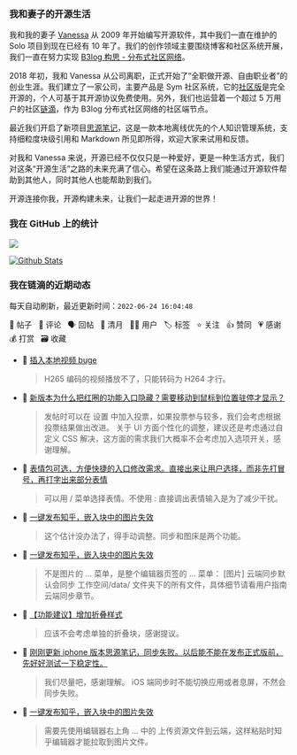 ### 我和妻子的开源生活

我和我的妻子 [Vanessa](https://github.com/Vanessa219) 从 2009 年开始编写开源软件，其中我们一直在维护的 Solo 项目到现在已经有 10 年了。我们的创作领域主要围绕博客和社区系统开展，我们一直在努力实现 [B3log 构思 - 分布式社区网络](https://ld246.com/article/1546941897596)。

2018 年初，我和 Vanessa 从公司离职，正式开始了“全职做开源、自由职业者”的创业生涯。我们建立了一家公司，主要产品是 Sym 社区系统，它的[社区版](https://github.com/88250/symphony)是完全开源的，个人可基于其开源协议免费使用。另外，我们也运营着一个超过 5 万用户的社区[链滴](https://ld246.com)，作为 B3log 分布式社区网络的社区端节点。

最近我们开启了新项目[思源笔记](https://github.com/siyuan-note/siyuan)，这是一款本地离线优先的个人知识管理系统，支持细粒度块级引用和 Markdown 所见即所得，欢迎大家来试用和反馈。

对我和 Vanessa 来说，开源已经不仅仅只是一种爱好，更是一种生活方式，我们对这条“开源生活”之路的未来充满了信心。希望在这条路上我们能通过开源软件帮助到其他人，同时其他人也能帮助到我们。

开源连接你我，开源构建未来，让我们一起走进开源的世界！

### 我在 GitHub 上的统计

<a title="Hits" target="_blank" href="https://github.com/88250/88250"><img src="https://hits.b3log.org/88250/88250.svg"></a>

[![Github Stats](https://github-readme-stats.vercel.app/api?username=88250&theme=tokyonight&show_icons=true)](https://github.com/88250)

<!--events start -->

### 我在链滴的近期动态

每天自动刷新，最近更新时间：`2022-06-24 16:04:48`

📝 帖子 &nbsp; 💬 评论 &nbsp; 🗣 回帖 &nbsp; 🌙 清月 &nbsp; 👨‍💻 用户 &nbsp; 🏷️ 标签 &nbsp; ⭐️ 关注 &nbsp; 👍 赞同 &nbsp; 💗 感谢 &nbsp; 💰 打赏 &nbsp; 🗃 收藏

* 💬 [插入本地视频 buge](https://ld246.com/article/1656050834099/comment/1656056808028#comments)

  > H265 编码的视频播放不了，只能转码为 H264 才行。
* 💬 [新版本为什么把红圈的功能入口隐藏？需要移动到鼠标到位置驻停才显示？](https://ld246.com/article/1653377358716/comment/1656054804091#comments)

  > 发帖时可以在 设置 中加入投票，如果投票参与较多，我们会考虑根据投票结果做出改进。 关于 UI 方面个性化的调整，建议还是考虑通过自定义 CSS 解决，这方面的需求我们大概率不会考虑加入选项开关，感谢理解。
* 💬 [表情包可选，方便快捷的入口修改需求。直接出来让用户选择，而非先打冒号，再打字出来部分表情](https://ld246.com/article/1656054175720/comment/1656054521826#comments)

  > 可以用 / 菜单选择表情。不使用 : 直接调出表情输入是为了减少干扰。
* 💬 [一键发布知乎，嵌入块中的图片失效](https://ld246.com/article/1656032987945/comment/1656053078968#comments)

  > 这个估计没办法了，得手动调整。同步和图床是两个功能。
* 💬 [一键发布知乎，嵌入块中的图片失效](https://ld246.com/article/1656032987945/comment/1656042685090#comments)

  > 不是图片的 ... 菜单，是整个编辑器页签的 ... 菜单： [图片] 云端同步默认会同步 工作空间/data/ 文件夹下的所有文件，具体细节请看用户指南云端同步章节。
* 💬 [【功能建议】增加折叠样式](https://ld246.com/article/1656038976966/comment/1656039447299#comments)

  > 应该不会考虑单独的折叠块，感谢提议。
* 💬 [刚刚更新 iphone 版本思源笔记，同步失败。以后能不能在发布正式版前，先好好测试一下稳定性。](https://ld246.com/article/1656038270398/comment/1656039380782#comments)

  > 我们尽量吧，感谢理解。 iOS 端同步时不能切换应用或者息屏，不然会同步失败。
* 💬 [一键发布知乎，嵌入块中的图片失效](https://ld246.com/article/1656032987945/comment/1656034790178#comments)

  > 需要先使用编辑器右上角 ... 中的 上传资源文件到云端，这样粘贴时知乎编辑器才能拉取到图片文件。


<!--events end -->
